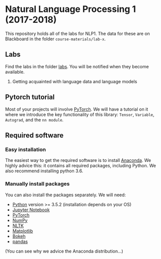 # Natural Language Processing 1 (2017-2018)

This repository holds all of the labs for NLP1. The data for these are on Blackboard in the folder `course-materials/lab-x`.

## Labs

Find the labs in the folder [labs](labs). You will be notified when they become available.

1. Getting acquainted with language data and language models

## Pytorch tutorial

Most of your projects will involve [PyTorch](http://pytorch.org/). We will have a tutorial on it where we introduce the key functionality of this library: `Tensor`, `Variable`, `Autograd`, and the `nn module`.

## Required software

### Easy installation

The easiest way to get the required software is to install [Anaconda](https://www.continuum.io/downloads). We highly advice this: it contains all required packages, including Python. We also recommend installing python 3.6.

### Manually install packages

You can also install the packages separately. We will need:

* [Python](https://www.python.org/) version >= 3.5.2  (installation depends on your OS)
* [Jupyter Notebook](https://jupyter.readthedocs.io/en/latest/install.html)
* [PyTorch](http://pytorch.org/)
* [NumPy](http://www.numpy.org/)
* [NLTK](http://www.nltk.org/)
* [Matplotlib](https://matplotlib.org/)
* [Bokeh](https://bokeh.pydata.org/en/latest/)
* [pandas](https://pandas.pydata.org/)

(You can see why we advice the Anaconda distribution...)
